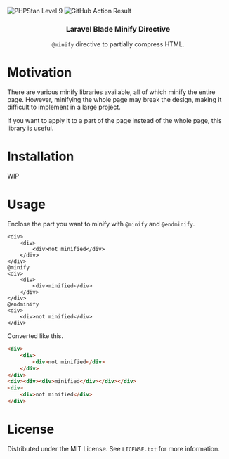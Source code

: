 ![PHPStan Level 9](https://img.shields.io/badge/PHPStan-Level%209-brightgreen)
![GitHub Action Result](https://img.shields.io/github/workflow/status/yamadashy/laravel-blade-minify-directive/Test?style=flat&logo=github)

<div align="center">
  <h3 align="center">Laravel Blade Minify Directive</h3>
  <p align="center">
    <code>@minify</code> directive to partially compress HTML.
  </p>
</div>

# Motivation
There are various minify libraries available, all of which minify the entire page.
However, minifying the whole page may break the design, making it difficult to implement in a large project.

If you want to apply it to a part of the page instead of the whole page, this library is useful.

# Installation
WIP

# Usage

Enclose the part you want to minify with `@minify` and `@endminify`.
```blade
<div>
    <div>
        <div>not minified</div>
    </div>
</div>
@minify
<div>
    <div>
        <div>minified</div>
    </div>
</div>
@endminify
<div>
    <div>not minified</div>
</div>
```

Converted like this.
```html
<div>
    <div>
        <div>not minified</div>
    </div>
</div>
<div><div><div>minified</div></div></div>
<div>
    <div>not minified</div>
</div>
```

# License
Distributed under the MIT License. See `LICENSE.txt` for more information.
